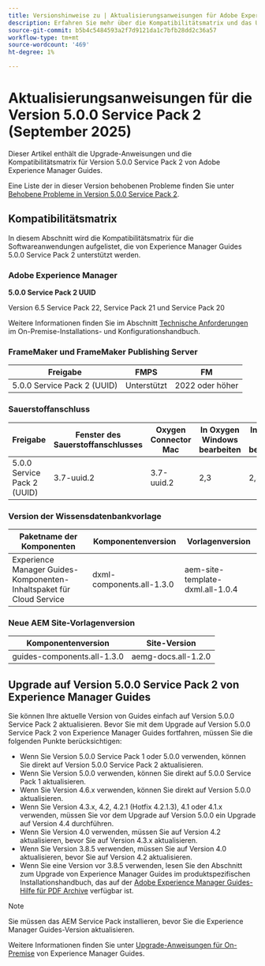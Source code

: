 ```yaml
---
title: Versionshinweise zu | Aktualisierungsanweisungen für Adobe Experience Manager Guides 5.0.0 Service Pack 2
description: Erfahren Sie mehr über die Kompatibilitätsmatrix und das Upgrade auf Version 5.0.0 Service Pack 2 von Adobe Experience Manager Guides.
source-git-commit: b5b4c5484593a2f7d9121da1c7bfb28dd2c36a57
workflow-type: tm+mt
source-wordcount: '469'
ht-degree: 1%

---
```


# Aktualisierungsanweisungen für die Version 5.0.0 Service Pack 2 (September 2025)

Dieser Artikel enthält die Upgrade-Anweisungen und die Kompatibilitätsmatrix für Version 5.0.0 Service Pack 2 von Adobe Experience Manager Guides.

Eine Liste der in dieser Version behobenen Probleme finden Sie unter [Behobene Probleme in Version 5.0.0 Service Pack 2](../release-info/fixed-issues-5-0-0-sp2.md).

## Kompatibilitätsmatrix

In diesem Abschnitt wird die Kompatibilitätsmatrix für die Softwareanwendungen aufgelistet, die von Experience Manager Guides 5.0.0 Service Pack 2 unterstützt werden.

### Adobe Experience Manager

**5.0.0 Service Pack 2 UUID**

Version 6.5 Service Pack 22, Service Pack 21 und Service Pack 20

Weitere Informationen finden Sie im Abschnitt [Technische Anforderungen](../install-guide/download-install-technical-requirements.md) im On-Premise-Installations- und Konfigurationshandbuch.

### FrameMaker und FrameMaker Publishing Server

| Freigabe | FMPS | FM |
| --- | --- | --- |
| 5.0.0 Service Pack 2 (UUID) | Unterstützt | 2022 oder höher |

### Sauerstoffanschluss

| Freigabe | Fenster des Sauerstoffanschlusses | Oxygen Connector Mac | In Oxygen Windows bearbeiten | In Oxygen Mac bearbeiten |
| --- | --- | --- |--- |--- |
| 5.0.0 Service Pack 2 (UUID) | 3.7-uuid.2 | 3.7-uuid.2 | 2,3 | 2,3 |

### Version der Wissensdatenbankvorlage

| Paketname der Komponenten | Komponentenversion | Vorlagenversion |
|---|---|---|
| Experience Manager Guides-Komponenten-Inhaltspaket für Cloud Service | dxml-components.all-1.3.0 | aem-site-template-dxml.all-1.0.4 |

### Neue AEM Site-Vorlagenversion


| Komponentenversion | Site-Version |
|---|---|
| guides-components.all-1.3.0 | aemg-docs.all-1.2.0 |


## Upgrade auf Version 5.0.0 Service Pack 2 von Experience Manager Guides

Sie können Ihre aktuelle Version von Guides einfach auf Version 5.0.0 Service Pack 2 aktualisieren. Bevor Sie mit dem Upgrade auf Version 5.0.0 Service Pack 2 von Experience Manager Guides fortfahren, müssen Sie die folgenden Punkte berücksichtigen:

- Wenn Sie Version 5.0.0 Service Pack 1 oder 5.0.0 verwenden, können Sie direkt auf Version 5.0.0 Service Pack 2 aktualisieren.
- Wenn Sie Version 5.0.0 verwenden, können Sie direkt auf 5.0.0 Service Pack 1 aktualisieren.
- Wenn Sie Version 4.6.x verwenden, können Sie direkt auf Version 5.0.0 aktualisieren.
- Wenn Sie Version 4.3.x, 4.2, 4.2.1 (Hotfix 4.2.1.3), 4.1 oder 4.1.x verwenden, müssen Sie vor dem Upgrade auf Version 5.0.0 ein Upgrade auf Version 4.4 durchführen.
- Wenn Sie Version 4.0 verwenden, müssen Sie auf Version 4.2 aktualisieren, bevor Sie auf Version 4.3.x aktualisieren.
- Wenn Sie Version 3.8.5 verwenden, müssen Sie auf Version 4.0 aktualisieren, bevor Sie auf Version 4.2 aktualisieren.
- Wenn Sie eine Version vor 3.8.5 verwenden, lesen Sie den Abschnitt zum Upgrade von Experience Manager Guides im produktspezifischen Installationshandbuch, das auf der [Adobe Experience Manager Guides-Hilfe für PDF Archive](https://helpx.adobe.com/xml-documentation-for-experience-manager/archive.html) verfügbar ist.

>[!NOTE]
>
>Sie müssen das AEM Service Pack installieren, bevor Sie die Experience Manager Guides-Version aktualisieren.

Weitere Informationen finden Sie unter [Upgrade-Anweisungen für On-Premise](../install-guide/upgrade-xml-documentation.md) von Experience Manager Guides.
